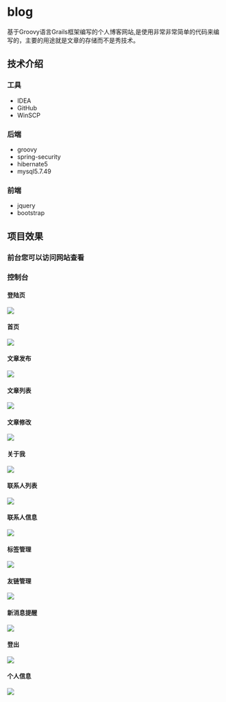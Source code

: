 # blog
基于Groovy语言Grails框架编写的个人博客网站,是使用非常非常简单的代码来编写的，主要的用途就是文章的存储而不是秀技术。
## 技术介绍
### 工具
- IDEA
- GitHub
- WinSCP
### 后端
- groovy
- spring-security
- hibernate5
- mysql5.7.49
### 前端
- jquery
- bootstrap
## 项目效果
### 前台您可以访问网站查看
### 控制台
#### 登陆页
![](https://s1.ax1x.com/2020/04/30/JquJW4.png)
#### 首页
![](https://s1.ax1x.com/2020/04/30/JqKwcj.png)
#### 文章发布
![](https://s1.ax1x.com/2020/04/30/JqK6EV.png)
#### 文章列表
![](https://s1.ax1x.com/2020/04/30/JqKfgJ.png)
#### 文章修改
![](https://s1.ax1x.com/2020/04/30/JqK7E6.png)
#### 关于我
![](https://s1.ax1x.com/2020/04/30/JqMCUf.png)
#### 联系人列表
![](https://s1.ax1x.com/2020/04/30/JqMFPS.png)
#### 联系人信息
![](https://s1.ax1x.com/2020/04/30/JqMern.png)
#### 标签管理
![](https://s1.ax1x.com/2020/04/30/JqMKaV.png)
#### 友链管理
![](https://s1.ax1x.com/2020/04/30/JqM324.png)
#### 新消息提醒
![](https://s1.ax1x.com/2020/04/30/JqMBGD.png)
#### 登出
![](https://s1.ax1x.com/2020/04/30/JqM6sA.png)
#### 个人信息
![](https://s1.ax1x.com/2020/04/30/JqM2Zt.png)
